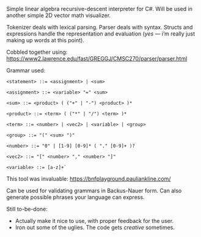 Simple linear algebra recursive-descent interpreter for C#. Will be used in another simple 2D vector math visualizer. 

Tokenizer deals with lexical parsing. Parser deals with syntax. Structs and expressions handle the representation and evaluation (*yes* — i’m really just making up words at this point).

Cobbled together using: https://www2.lawrence.edu/fast/GREGGJ/CMSC270/parser/parser.html

Grammar used: 

```ebnf
<statement> ::= <assignment> | <sum>
  
<assignment> ::= <variable> "=" <sum>
  
<sum> ::= <product> ( ("+" | "-") <product> )*
  
<product> ::= <term> ( ("*" | "/") <term> )*
  
<term> ::= <number> | <vec2> | <variable> | <group>
  
<group> ::= "(" <sum> ")"
  
<number> ::= "0" | [1-9] [0-9]* ( "." [0-9]+ )?
  
<vec2> ::= "[" <number> "," <number> "]"
  
<variable> ::= [a-z]+`
```

This tool was invaluable: https://bnfplayground.pauliankline.com/

Can be used for validating grammars in Backus-Nauer form. Can also generate possible phrases your language can express.

Still to-be-done: 
* Actually make it nice to use, with proper feedback for the user.
* Iron out some of the uglies. The code gets *creative* sometimes.
